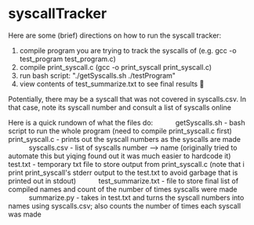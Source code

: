 # syscallTracker

Here are some (brief) directions on how to run the syscall tracker:
1. compile program you are trying to track the syscalls of (e.g. gcc -o test_program test_program.c)
2. compile print_syscall.c (gcc -o print_syscall print_syscall.c)
3. run bash script: "./getSyscalls.sh ./testProgram"
4. view contents of test_summarize.txt to see final results 🎉

Potentially, there may be a syscall that was not covered in syscalls.csv. In that case, note its syscall number and consult a list of syscalls online

Here is a quick rundown of what the files do:
      getSyscalls.sh - bash script to run the whole program (need to compile print_syscall.c first)
      print_syscall.c - prints out the syscall numbers as the syscalls are made
      syscalls.csv - list of syscalls number --> name (originally tried to automate this but yiqing found out it was much easier to hardcode it)
      test.txt - temporary txt file to store output from print_syscall.c (note that i print print_syscall's stderr output to the test.txt to avoid garbage that is printed out in stdout)
      test_summarize.txt - file to store final list of compiled names and count of the number of times syscalls were made
      summarize.py - takes in test.txt and turns the syscall numbers into names using syscalls.csv; also counts the number of times each syscall was made

      
